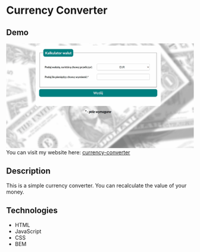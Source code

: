 # Currency Converter
## Demo
![Animation](images/animation.gif)
You can visit my website here: [currency-converter](https://angelikamallek.github.io/currency-converter/)
## Description 
This is a simple currency converter. You can recalculate the value of your money.
## Technologies
- HTML
- JavaScript
- CSS
- BEM

